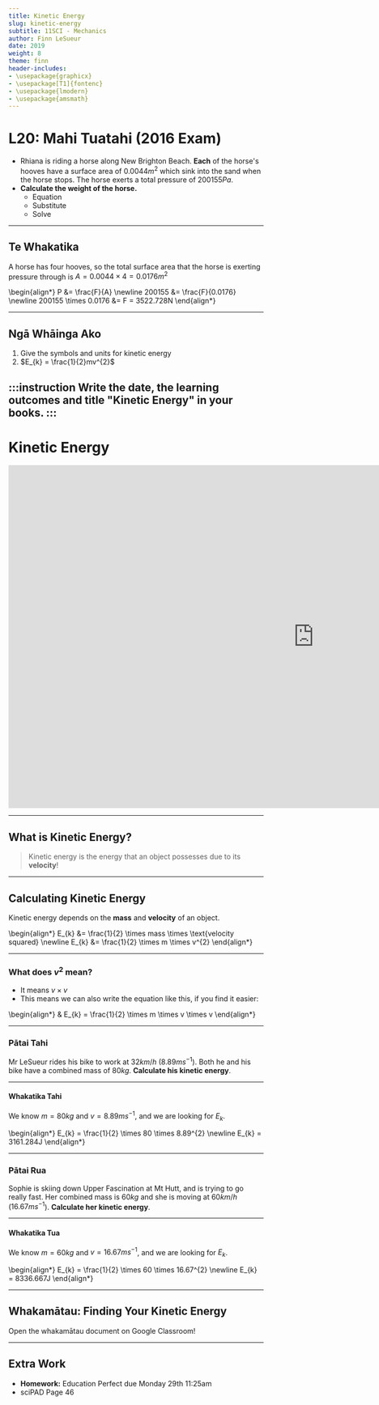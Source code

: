 ```yaml
---
title: Kinetic Energy
slug: kinetic-energy
subtitle: 11SCI - Mechanics
author: Finn LeSueur
date: 2019
weight: 8
theme: finn
header-includes:
- \usepackage{graphicx}
- \usepackage[T1]{fontenc}
- \usepackage{lmodern}
- \usepackage{amsmath}
---
```


# L20: Mahi Tuatahi (2016 Exam)

- Rhiana is riding a horse along New Brighton Beach. __Each__ of the horse's hooves have a surface area of $0.0044m^{2}$ which sink into the sand when the horse stops. The horse exerts a total pressure of $200155Pa$.
- __Calculate the weight of the horse.__
    - Equation
    - Substitute
    - Solve

---

## Te Whakatika

A horse has four hooves, so the total surface area that the horse is exerting pressure through is $A = 0.0044 \times 4 = 0.0176m^{2}$

\begin{align*}
    P &= \frac{F}{A} \newline
    200155 &= \frac{F}{0.0176} \newline
    200155 \times 0.0176 &= F = 3522.728N
\end{align*}

---

## Ngā Whāinga Ako

1. Give the symbols and units for kinetic energy
2. $E_{k} = \frac{1}{2}mv^{2}$

:::instruction
Write the date, the learning outcomes and title "Kinetic Energy" in your books.
:::
---

# Kinetic Energy

<iframe width="1206" height="678" src="https://www.youtube.com/embed/PWNs7i4rEWA" frameborder="0" allow="accelerometer; autoplay; encrypted-media; gyroscope; picture-in-picture" allowfullscreen></iframe>

---

## What is Kinetic Energy?

> Kinetic energy is the energy that an object possesses due to its __velocity__!

---

## Calculating Kinetic Energy

Kinetic energy depends on the __mass__ and __velocity__ of an object.

\begin{align*}
    E_{k} &= \frac{1}{2} \times mass \times \text{velocity squared} \newline
    E_{k} &= \frac{1}{2} \times m \times v^{2}
\end{align*}

---

### What does $v^{2}$ mean?

- It means $v \times v$
- This means we can also write the equation like this, if you find it easier:

\begin{align*}
    & E_{k} = \frac{1}{2} \times m \times v \times v
\end{align*}

---

### Pātai Tahi

Mr LeSueur rides his bike to work at $32km/h$ ($8.89ms^{-1}$). Both he and his bike have a combined mass of $80kg$. __Calculate his kinetic energy__.

---

#### Whakatika Tahi

We know $m=80kg$ and $v=8.89ms^{-1}$, and we are looking for $E_{k}$.

\begin{align*}
    E_{k} = \frac{1}{2} \times 80 \times 8.89^{2} \newline
    E_{k} = 3161.284J
\end{align*}

---

### Pātai Rua

Sophie is skiing down Upper Fascination at Mt Hutt, and is trying to go really fast. Her combined mass is $60kg$ and she is moving at $60km/h$ ($16.67ms^{-1}$). __Calculate her kinetic energy__.

---

#### Whakatika Tua

We know $m=60kg$ and $v=16.67ms^{-1}$, and we are looking for $E_{k}$.

\begin{align*}
    E_{k} = \frac{1}{2} \times 60 \times 16.67^{2} \newline
    E_{k} = 8336.667J
\end{align*}

---

## Whakamātau: Finding Your Kinetic Energy

Open the whakamātau document on Google Classroom!

---

## Extra Work

- __Homework:__ Education Perfect due Monday 29th 11:25am
- sciPAD Page 46
